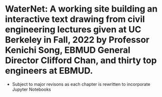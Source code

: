 # WaterNet: A working site building an interactive text drawing from civil engineering lectures given at UC Berkeley in Fall, 2022 by Professor Kenichi Song, EBMUD General Director Clifford Chan, and thirty top engineers at EBMUD.
- Subject to major revisons as each chapter is rewritten to incorporate Jupyter Notebooks

